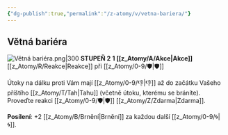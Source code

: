 ```yaml
---
{"dg-publish":true,"permalink":"/z-atomy/v/vetna-bariera/"}
---
```


## Větná bariéra
![Větná bariéra.png|300](/img/user/z_img/V%C4%9Btn%C3%A1%20bari%C3%A9ra.png)
**STUPEŇ 2**
**1 [[z_Atomy/A/Akce\|Akce]]**
[[z_Atomy/R/Reakce\|Reakce]] při [[z_Atomy/0-9/🛡️\|🛡️]]

Útoky na dálku proti Vám mají [[z_Atomy/0-9/👎\|👎]] až do začátku Vašeho příštího [[z_Atomy/T/Tah\|Tahu]] (včetně útoku, kterému se bráníte). Proveďte reakci [[z_Atomy/0-9/🛡️\|🛡️]] [[z_Atomy/Z/Zdarma\|Zdarma]].

**Posílení**: +2 [[z_Atomy/B/Brnění\|Brnění]] za každou další [[z_Atomy/0-9/🌀\|🌀]].